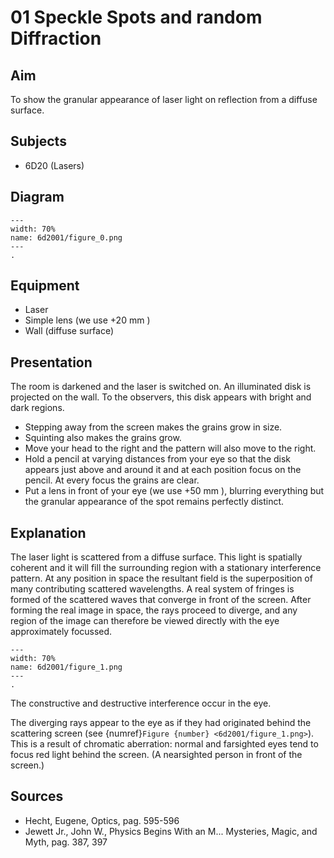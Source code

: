 # 01 Speckle Spots and random Diffraction 
    
  
## Aim   
 To show the granular appearance of laser light on reflection from a diffuse surface.    
  
## Subjects   
* 6D20 (Lasers)   

## Diagram
    
```{figure} figures/figure_0.png  
---  
width: 70%  
name: 6d2001/figure_0.png  
---  
. 
```
     
  
## Equipment   
- Laser
- Simple lens (we use $+20 \mathrm{~mm}$ )
- Wall (diffuse surface)
     
  
## Presentation   
The room is darkened and the laser is switched on. An illuminated disk is projected on the wall. To the observers, this disk appears with bright and dark regions.

- Stepping away from the screen makes the grains grow in size.
- Squinting also makes the grains grow.
- Move your head to the right and the pattern will also move to the right.
- Hold a pencil at varying distances from your eye so that the disk appears just above and around it and at each position focus on the pencil. At every focus the grains are clear.
- Put a lens in front of your eye (we use $+50 \mathrm{~mm}$ ), blurring everything but the granular appearance of the spot remains perfectly distinct.
   
  
## Explanation   
The laser light is scattered from a diffuse surface. This light is spatially coherent and it will fill the surrounding region with a stationary interference pattern. At any position in space the resultant field is the superposition of many contributing scattered wavelengths. A real system of fringes is formed of the scattered waves that converge in front of the screen. After forming the real image in space, the rays proceed to diverge, and any region of the image can therefore be viewed directly with the eye approximately focussed.
```{figure} figures/figure_1.png  
---  
width: 70%  
name: 6d2001/figure_1.png  
---  
. 
```
The constructive and destructive interference occur in the eye.

The diverging rays appear to the eye as if they had originated behind the scattering screen (see {numref}`Figure {number} <6d2001/figure_1.png>`). This is a result of chromatic aberration: normal and farsighted eyes tend to focus red light behind the screen. (A nearsighted person in front of the screen.)  
  
## Sources
 *  Hecht, Eugene, Optics, pag. 595-596 
 *  Jewett Jr., John W., Physics Begins With an M... Mysteries, Magic, and Myth, pag. 387, 397
  